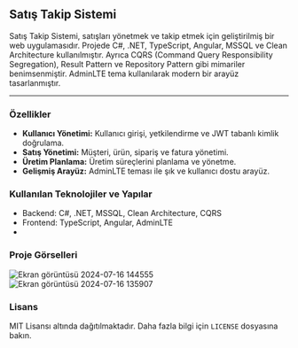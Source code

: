 ## Satış Takip Sistemi

Satış Takip Sistemi, satışları yönetmek ve takip etmek için geliştirilmiş bir web uygulamasıdır. Projede C#, .NET, TypeScript, Angular, MSSQL ve Clean Architecture kullanılmıştır. Ayrıca CQRS (Command Query Responsibility Segregation), Result Pattern ve Repository Pattern gibi mimariler benimsenmiştir. AdminLTE tema kullanılarak modern bir arayüz tasarlanmıştır.

---

### Özellikler

- **Kullanıcı Yönetimi:** Kullanıcı girişi, yetkilendirme ve JWT tabanlı kimlik doğrulama.
- **Satış Yönetimi:** Müşteri, ürün, sipariş ve fatura yönetimi.
- **Üretim Planlama:** Üretim süreçlerini planlama ve yönetme.
- **Gelişmiş Arayüz:** AdminLTE teması ile şık ve kullanıcı dostu arayüz.

### Kullanılan Teknolojiler ve Yapılar
- Backend: C#, .NET, MSSQL, Clean Architecture, CQRS
- Frontend: TypeScript, Angular, AdminLTE
- 
### Proje Görselleri 
![Ekran görüntüsü 2024-07-16 144555](https://github.com/user-attachments/assets/93c2da75-d6df-4271-b43f-5c2caefa9643)
![Ekran görüntüsü 2024-07-16 135907](https://github.com/user-attachments/assets/d9317259-b2ac-4245-b872-7fc4d1ea701f)


### Lisans
MIT Lisansı altında dağıtılmaktadır. Daha fazla bilgi için `LICENSE` dosyasına bakın.


